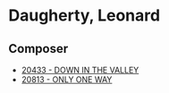 # Daugherty, Leonard

## Composer

- [20433 - DOWN IN THE VALLEY](/hymns/20433.md)
- [20813 - ONLY ONE WAY](/hymns/20813.md)

